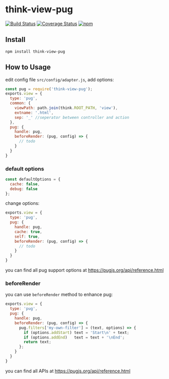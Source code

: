 # think-view-pug
[![Build Status](https://travis-ci.org/thinkjs/think-view-pug.svg?branch=master)](https://travis-ci.org/thinkjs/think-view-pug)
[![Coverage Status](https://coveralls.io/repos/github/thinkjs/think-view-pug/badge.svg?branch=master)](https://coveralls.io/github/thinkjs/think-view-pug?branch=master)
[![npm](https://img.shields.io/npm/v/think-view-pug.svg?style=flat-square)](https://www.npmjs.com/package/think-view-pug)

## Install

```
npm install think-view-pug
```


## How to Usage

edit config file `src/config/adapter.js`, add options:

```js
const pug = require('think-view-pug');
exports.view = {
  type: 'pug',
  common: {
    viewPath: path.join(think.ROOT_PATH, 'view'),
    extname: '.html',
    sep: '_' //seperator between controller and action
  },
  pug: {
    handle: pug,
    beforeRender: (pug, config) => {
      // todo
    }
  }
}
```

### default options

```js
const defaultOptions = {
  cache: false,
  debug: false
};
```
change options:

```js
exports.view = {
  type: 'pug',
  pug: {
    handle: pug,
    cache: true,
    self: true,
    beforeRender: (pug, config) => {
      // todo
    }
  }
}
```
you can find all pug support options at https://pugjs.org/api/reference.html

### beforeRender

you can use `beforeRender` method to enhance pug:

```js
exports.view = {
  type: 'pug',
  pug: {
    handle: pug,
    beforeRender: (pug, config) => {
      pug.filters['my-own-filter'] = (text, options) => {
        if (options.addStart) text = 'Start\n' + text;
        if (options.addEnd)   text = text + '\nEnd';
        return text;
      };
    }
  }
}
```
you can find all APIs at https://pugjs.org/api/reference.html
